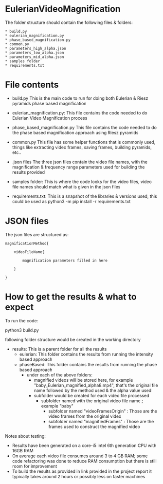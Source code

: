# EulerianVideoMagnification

The folder structure should contain the following files & folders:

    * build.py
    * eulerian_magnification.py
    * phase_based_magnification.py
    * common.py
    * parameters_high_alpha.json
    * parameters_low_alpha.json
    * parameters_mid_alpha.json
    * samples folder
    * requirements.txt

# File contents

* build.py
This is the main code to run for doing both Eulerian & Riesz pyramids phase based magnification

* eulerian_magnification.py:
This file contains the code needed to do Eulerian Video Magnification process

* phase_based_magnification.py
This file contains the code needed to do the phase based magnification approach using Riesz pyramids

* common.py
This file has some helper functions that is commonly used, things like extracting video frames, saving frames, building pyramids, etc..

* .json files
The three json files contain the video file names, with the magnification & frequency range parameters used for building the results provided

* samples folder:
This is where the code looks for the video files, video file names should match what is given in the json files

* requirements.txt:
This is a snapshot of the libraries & versions used, this could be used as 
python3 -m pip install -r requirements.txt

# JSON files

The json files are structured as:

    magnificationMethod{

        videoFileName{

            magnification parameters filled in here
        
        }
        
    }

# How to get the results & what to expect

To run the code:

python3 build.py

following folder structure would be created in the working directory
* results: This is a parent folder for all the results
    * eulerian: This folder contains the results from running the intensity based approach 
    * phaseBased: This folder contains the results from running the phase based approach
        * under each of the above folders:
            * magnified videos will be stored here, for example "baby_Eulerian_magnified_alpha8.mp4", that's the original file name followed by the method used & the alpha value used
            * subfolder would be created for each video file processed
                * subfolder named with the original video file name ; example "baby"
                    * subfolder named "videoFramesOrigin" : Those are the video frames from the original video
                    * subfolder named "magnifiedFrames" : Those are the frames used to construct the magnified video

Notes about testing:
* Results have been generated on a core-i5 intel 6th generation CPU with 16GB RAM
* On average each video file consumes around 3 to 4 GB RAM; some code refactoring was done to reduce RAM consumption but there is still room for improvement
* To build the results as provided in link provided in the project report it typically takes around 2 hours or possibly less on faster machines 